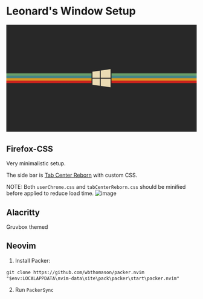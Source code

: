 # Leonard's Window Setup 
![image](https://github.com/LeonardALQ/Dotfiles-windows/blob/main/windows.png)

## Firefox-CSS
Very minimalistic setup. 

The side bar is [Tab Center Reborn](https://addons.mozilla.org/en-US/firefox/addon/tabcenter-reborn/) with custom CSS. 

NOTE: Both `userChrome.css` and `tabCenterReborn.css` should be minified before applied to reduce load time. 
![image](https://github.com/LeonardALQ/Firefox-CSS/assets/77181877/d0439ed6-9235-45b1-844f-35505d0aed90)

## Alacritty 
Gruvbox themed

## Neovim
1. Install Packer:
```
git clone https://github.com/wbthomason/packer.nvim "$env:LOCALAPPDATA\nvim-data\site\pack\packer\start\packer.nvim"
```
2. Run `PackerSync` 
